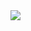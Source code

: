 
<!---
NateNoNameSOFT/NateNoNameSOFT is a ✨ special ✨ repository because its `README.md` (this file) appears on your GitHub profile.
You can click the Preview link to take a look at your changes.
--->
<!--
<a href="https://github.com/anuraghazra/github-readme-stats">
  <img align="center" src="https://github-readme-stats.vercel.app/api?username=NateNoNameSOFT&count_private=true&theme=dark&layout=compact" />
</a>
--->
<a href="https://github.com/anuraghazra/convoychat">
  <img align="center" src="https://github-readme-stats.vercel.app/api/top-langs/?username=NateNoNameSOFT&theme=dark&langs_count=10&layout=compact" />
</a>
